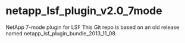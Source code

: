 # netapp_lsf_plugin_v2.0_7mode
NetApp 7-mode plugin for LSF
This Git repo is based on an old release named netapp_lsf_plugin_bundle_2013_11_08.
